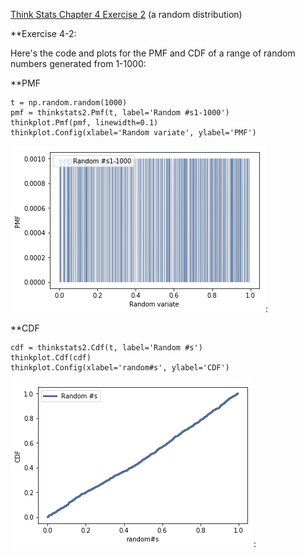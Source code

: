 [Think Stats Chapter 4 Exercise 2](http://greenteapress.com/thinkstats2/html/thinkstats2005.html#toc41) (a random distribution)

**Exercise 4-2:

Here's the code and plots for the PMF and CDF of a range of random numbers generated from 1-1000:

**PMF

```{python}
t = np.random.random(1000)
pmf = thinkstats2.Pmf(t, label='Random #s1-1000')
thinkplot.Pmf(pmf, linewidth=0.1)
thinkplot.Config(xlabel='Random variate', ylabel='PMF')
```

![](https://github.com/missionfromdog/dsp/blob/master/statistics/4-2pmf.png):

**CDF

```{python}
cdf = thinkstats2.Cdf(t, label='Random #s')
thinkplot.Cdf(cdf)
thinkplot.Config(xlabel='random#s', ylabel='CDF')
```

![](https://github.com/missionfromdog/dsp/blob/master/statistics/4-2cdf.png):
